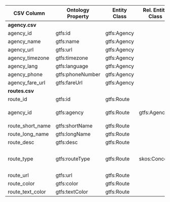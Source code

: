 | CSV Column           | Ontology Property | Entity Class | Rel. Entity Class | Subject Generation    | Join Condition | Datatype | Function Name | Function Output |
| --- | --- | --- | --- | --- | --- | --- | --- | --- |
| **agency.csv** |  |  |  |  |  |  |  |  |
| agency_id | gtfs:id | gtfs:Agency |  | `ex:Agency_{agency_id}` |  | xsd:string |  | `ex:Agency_CRTM` |
| agency_name | gtfs:name | gtfs:Agency |  | `ex:Agency_{agency_id}` |  | foaf:name |  |  |
| agency_url | gtfs:url | gtfs:Agency |  | `ex:Agency_{agency_id}` |  | foaf:page |  |  |
| agency_timezone | gtfs:timezone | gtfs:Agency |  | `ex:Agency_{agency_id}` |  | xsd:string |  |  |
| agency_lang | gtfs:language | gtfs:Agency |  | `ex:Agency_{agency_id}` |  | xsd:string |  |  |
| agency_phone | gtfs:phoneNumber | gtfs:Agency |  | `ex:Agency_{agency_id}` |  | foaf:phone |  |  |
| agency_fare_url | gtfs:fareUrl | gtfs:Agency |  | `ex:Agency_{agency_id}` |  | foaf:page |  |  |
| **routes.csv** |  |  |  |  |  |  |  |  |
| route_id | gtfs:id | gtfs:Route |  | `ex:Route_{route_id}` |  | xsd:string |  | `ex:Route_4__1___` |
| agency_id | gtfs:agency | gtfs:Route | gtfs:Agency | `ex:Route_{route_id}` | `agency.agency_id` = `routes.agency_id` |  |  |  |
| route_short_name | gtfs:shortName | gtfs:Route |  | `ex:Route_{route_id}` |  | xsd:string |  |  |
| route_long_name | gtfs:longName | gtfs:Route |  | `ex:Route_{route_id}` |  | xsd:string |  |  |
| route_desc | gtfs:desc | gtfs:Route |  | `ex:Route_{route_id}` |  | xsd:string |  |  |
| route_type | gtfs:routeType | gtfs:Route | skos:Concept | `ex:Route_{route_id}` |  |  | `map_route_type` | `http://transport.linkeddata.es/kos/route-type/subway`, `http://transport.linkeddata.es/kos/route-type/bus`, etc. |
| route_url | gtfs:url | gtfs:Route |  | `ex:Route_{route_id}` |  | foaf:page |  |  |
| route_color | gtfs:color | gtfs:Route |  | `ex:Route_{route_id}` |  | xsd:string |  |  |
| route_text_color | gtfs:textColor | gtfs:Route |  | `ex:Route_{route_id}` |  | xsd:string |  |  |
